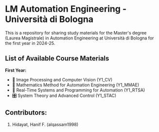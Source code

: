 # LM Automation Engineering - Università di Bologna
This is a repository for sharing study materials for the Master's degree (Laurea Magistrale) in Automation Engineering at Università di Bologna for the first year in 2024-25.

## List of Available Course Materials
**First Year:**
 - 🎥 Image Processing and Computer Vision (Y1_CV)
 - 🧮 Mathematics Method for Automation Engineering (Y1_MMAE)
 - 💽 Real-Time Systems and Programming for Automation (Y1_RTSA)
 - 🎛️ System Theory and Advanced Control (Y1_STAC)

## Contributors:
1. Hidayat, Hanif F. (alqassam1998)